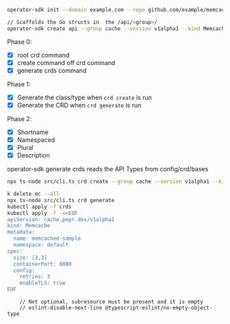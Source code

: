 ```bash
operator-sdk init --domain example.com --repo github.com/example/memcached-operator

// Scaffolds the Go structs in  the /api/<group>/
operator-sdk create api --group cache --version v1alpha1 --kind Memcached --resource --controller
```

Phase 0:
- [x] root crd command
- [x] create command off crd command
- [x] generate crds command

Phase 1:
- [x] Generate the class/type when `crd create` is run
- [x] Generate the CRD when `crd generate` is run

Phase 2:
- [x] Shortname
- [x] Namespaced
- [x] Plural
- [x] Description

operator-sdk generate crds reads the API Types from config/crd/bases

```bash
npx ts-node src/cli.ts crd create --group cache --version v1alpha1 --kind Memcache

k delete mc --all
npx ts-node src/cli.ts crd generate
kubectl apply -f crds
kubectl apply -f -<<EOF
apiVersion: cache.pepr.dev/v1alpha1
kind: Memcache
metadata:
  name: memcached-sample
  namespace: default
spec:
  size: [3,3]
  containerPort: 8080
  config: 
    retries: 3
    enableTLS: true
EOF
```


        // Not optional, subresource must be present and it is empty
        // eslint-disable-next-line @typescript-eslint/no-empty-object-type
